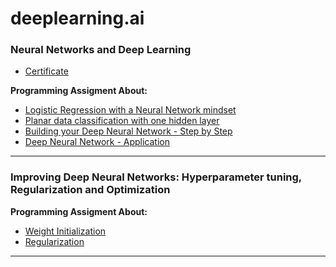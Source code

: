 # deeplearning.ai

### Neural Networks and Deep Learning
- [Certificate](https://github.com/feizhihui/deeplearning.ai/blob/master/_Certificate/Neural%20Networks%20and%20Deep%20Learning.pdf)  

**Programming Assigment About:**
* [Logistic Regression with a Neural Network mindset](https://feizhihui.github.io/deeplearning.ai/Logistic%20Regression%20with%20a%20Neural%20Network%20mindset%20v4-Copy1.html)
* [Planar data classification with one hidden layer](https://feizhihui.github.io/deeplearning.ai/Planar%20data%20classification%20with%20one%20hidden%20layer%20v4.html)
* [Building your Deep Neural Network - Step by Step](https://feizhihui.github.io/deeplearning.ai/Building%20your%20Deep%20Neural%20Network%20-%20Step%20by%20Step%20v5.html)
* [Deep Neural Network - Application](https://feizhihui.github.io/deeplearning.ai/Deep%20Neural%20Network%20-%20Application%20v3.html)

---
### Improving Deep Neural Networks: Hyperparameter tuning, Regularization and Optimization
**Programming Assigment About:**
* [Weight Initialization](https://feizhihui.github.io/deeplearning.ai/Initialization.html)
* [Regularization](https://feizhihui.github.io/deeplearning.ai/Regularization.html)
---
